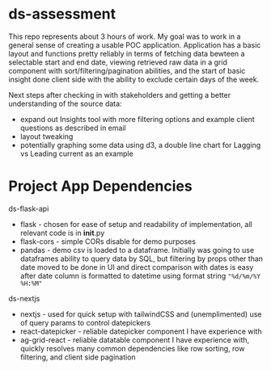 # ds-assessment

This repo represents about 3 hours of work. My goal was to work in a general sense of creating a usable POC application. Application has a basic layout and functions pretty reliably in terms of fetching data bewteen a selectable start and end date, viewing retrieved raw data in a grid component with sort/filtering/pagination abilities, and the start of basic insight done client side with the ability to exclude certain days of the week.

Next steps after checking in with stakeholders and getting a better understanding of the source data:
- expand out Insights tool with more filtering options and example client questions as described in email
- layout tweaking
- potentially graphing some data using d3, a double line chart for Lagging vs Leading current as an example

# Project App Dependencies

ds-flask-api
- flask - chosen for ease of setup and readability of implementation, all relevant code is in __init__.py
- flask-cors - simple CORs disable for demo purposes
- pandas - demo csv is loaded to a dataframe. Initially was going to use dataframes ability to query data by SQL, but filtering by props other than date moved to be done in UI and direct comparison with dates is easy after date column is formatted to datetime using format string `"%d/%m/%Y %H:%M"`

ds-nextjs
- nextjs - used for quick setup with tailwindCSS and (unemplimented) use of query params to control datepickers
- react-datepicker - reliable datepicker component I have experience with
- ag-grid-react - reliable datatable component I have experience with, quickly resolves many common dependencies like row sorting, row filtering, and client side pagination
